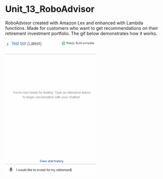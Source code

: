 # Unit_13_RoboAdvisor
RoboAdvisor created with Amazon Lex and enhanced with Lambda functions. Made for customers who want to get recommendations on their retirement investment portfolio. The gif below demonstrates how it works.

![Robo Advisor](../Images/AWS_LEX_Retirement_recommendation_bot.gif)
